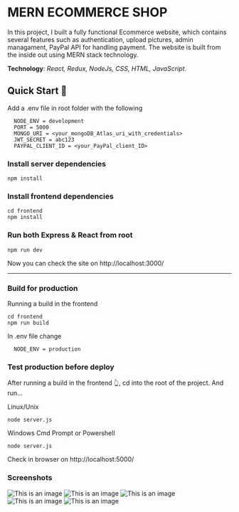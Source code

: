 # MERN ECOMMERCE SHOP

In this project, I built a fully functional Ecommerce website, which contains several features such as authentication, upload pictures, 
admin managament, PayPal API for handling payment. The website is built from the inside out using MERN stack technology.

**Technology**: *React, Redux, NodeJs, CSS, HTML, JavaScript.*

## Quick Start 🦜
Add a .env file in root folder with the following

      NODE_ENV = development
      PORT = 5000
      MONGO_URI = <your_mongoDB_Atlas_uri_with_credentials>
      JWT_SECRET = abc123
      PAYPAL_CLIENT_ID = <your_PayPal_client_ID>
    

### Install server dependencies
    npm install

### Install frontend dependencies
    cd frontend
    npm install
    
### Run both Express & React from root
    npm run dev

Now you can check the site on http://localhost:3000/
___

### Build for production
Running a build in the frontend

    cd frontend
    npm run build

In .env file change 

      NODE_ENV = production
      
### Test production before deploy
After running a build in the frontend 👆, cd into the root of the project.
And run...

Linux/Unix

    node server.js

Windows Cmd Prompt or Powershell

    node server.js
    
Check in browser on http://localhost:5000/

### Screenshots
![This is an image](https://ibb.co/7kH1YJj)
![This is an image](https://ibb.co/yW7trrH)
![This is an image](https://ibb.co/rxHSBMh)
![This is an image](https://ibb.co/zXCG8cj)
![This is an image](https://ibb.co/XXzZTFK)
